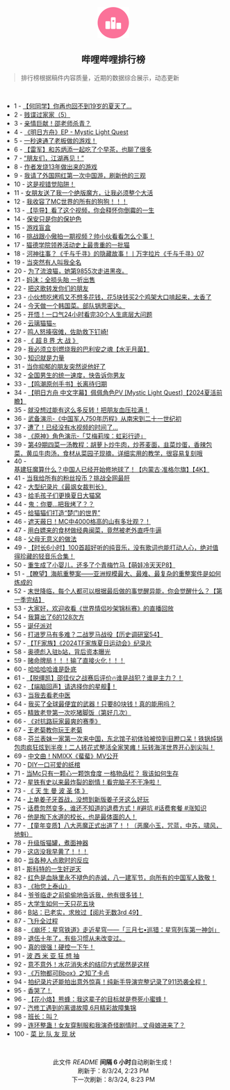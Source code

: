 <div align="center">
    <img src="./assets/icon_rank.png" alt="logo" />
    <h2>哔哩哔哩排行榜</h>
</div>

> 排行榜根据稿件内容质量，近期的数据综合展示，动态更新

<br />

<ul><li><span>1 - <a href=https://www.bilibili.com/BV15b42177rL>【何同学】你再也回不到19岁的夏天了...</a></span></li><li><span>2 - <a href=https://www.bilibili.com/BV1gU411S7pu>贱谍过家家（5）</a></span></li><li><span>3 - <a href=https://www.bilibili.com/BV1bE4m1d7NJ>亲情巨献！邵老师杀青？</a></span></li><li><span>4 - <a href=https://www.bilibili.com/BV1Ky411q7QC>《明日方舟》EP - Mystic Light Quest</a></span></li><li><span>5 - <a href=https://www.bilibili.com/BV15H4y1c7Ud>一秒速通了老板做的游戏！</a></span></li><li><span>6 - <a href=https://www.bilibili.com/BV1jb421778Y>【雷军】和苏炳添一起吃了个早茶，也聊了很多</a></span></li><li><span>7 - <a href=https://www.bilibili.com/BV1yH4y1c7Aq>“朋友们，江湖再见！”</a></span></li><li><span>8 - <a href=https://www.bilibili.com/BV13i421a7nT>作者发烧13年做出来的游戏</a></span></li><li><span>9 - <a href=https://www.bilibili.com/BV1SU411U7AK>我请了外国网红第一次中国游，刷新他的三观</a></span></li><li><span>10 - <a href=https://www.bilibili.com/BV1yr421M7Gn>这是视错觉陷阱！</a></span></li><li><span>11 - <a href=https://www.bilibili.com/BV1cS42197VV>女朋友送了我一个绝版魔方，让我必须整个大活</a></span></li><li><span>12 - <a href=https://www.bilibili.com/BV1Xy411i7ym>我收容了MC世界的所有的狗狗！！！</a></span></li><li><span>13 - <a href=https://www.bilibili.com/BV1PE421w7jL>【毕导】看了这个视频，你会释怀你倒霉的一生</a></span></li><li><span>14 - <a href=https://www.bilibili.com/BV1o4421Z7WW>保安只是你的保护色</a></span></li><li><span>15 - <a href=https://www.bilibili.com/BV1XW42197yz>游戏盲盒</a></span></li><li><span>16 - <a href=https://www.bilibili.com/BV1tH4y1c7mk>挑战跟小傲拍一期视频？帅小伙看看怎么个事！</a></span></li><li><span>17 - <a href=https://www.bilibili.com/BV1JS42197F5>猫德学院领养活动史上最贵重的一批猫</a></span></li><li><span>18 - <a href=https://www.bilibili.com/BV1WT421r7ur>河神往事？《千与千寻》的隐藏故事！丨万字拉片《千与千寻》07</a></span></li><li><span>19 - <a href=https://www.bilibili.com/BV11f421v7MU>当突然有人叫我全名</a></span></li><li><span>20 - <a href=https://www.bilibili.com/BV1wEvrevEYz>为了流浪猫，她第9855次走进黑夜。</a></span></li><li><span>21 - <a href=https://www.bilibili.com/BV17m42137oU>妈沫：全损头胎 一折出售</a></span></li><li><span>22 - <a href=https://www.bilibili.com/BV1wW421R7rR>把这歌转发你们的朋友</a></span></li><li><span>23 - <a href=https://www.bilibili.com/BV1sx4y147tC>小伙想吃烤鸡又不想多花钱，花5块钱买2个鸡架大口啃起来，太香了</a></span></li><li><span>24 - <a href=https://www.bilibili.com/BV1cb421J7UW>今天做一个韩国菜。部队锅思密达。</a></span></li><li><span>25 - <a href=https://www.bilibili.com/BV1wS42197Ye>开悟！一口气24小时看完30个人生底层大问题</a></span></li><li><span>26 - <a href=https://www.bilibili.com/BV1PW421971H>云璃猫猫~</a></span></li><li><span>27 - <a href=https://www.bilibili.com/BV1oT42167w8>鸣人怒揍宿傩，佐助救下钉崎!</a></span></li><li><span>28 - <a href=https://www.bilibili.com/BV1jE421w7fF>《 超 B 界 大 战 》</a></span></li><li><span>29 - <a href=https://www.bilibili.com/BV1aS411w7v2>我必须立刻燃烧我的巴利安之魂【水无月菌】</a></span></li><li><span>30 - <a href=https://www.bilibili.com/BV1qy411e7r8>知识就是力量</a></span></li><li><span>31 - <a href=https://www.bilibili.com/BV1yy411i7Nr>当你抑郁的朋友突然说他好了</a></span></li><li><span>32 - <a href=https://www.bilibili.com/BV1Qi421h7yv>全国男生的统一速度，快告诉你男友</a></span></li><li><span>33 - <a href=https://www.bilibili.com/BV1cb421J7HA>【鸣潮原创手书】长离待归期</a></span></li><li><span>34 - <a href=https://www.bilibili.com/BV1Sf421q7dN>【明日方舟 中文字幕】佩佩角色PV [Mystic Light Quest]【2024夏活前瞻】</a></span></li><li><span>35 - <a href=https://www.bilibili.com/BV1cf421B72c>就没想过能有这么多反转！把朋友血压拉满！</a></span></li><li><span>36 - <a href=https://www.bilibili.com/BV1Kf421B7Xu>武备演示-《中国军人750年历程》从南宋到二十一世纪初</a></span></li><li><span>37 - <a href=https://www.bilibili.com/BV11r421M7fZ>遭了！已经没有水视频的时间了...</a></span></li><li><span>38 - <a href=https://www.bilibili.com/BV1Li421a7oH>《原神》角色演示-「艾梅莉埃：虹彩行迹」</a></span></li><li><span>39 - <a href=https://www.bilibili.com/BV1rW42197sy>第49期四菜一汤教程：胡萝卜炒牛肉，炒荞麦面，韭菜炒蛋，香辣包菜，黄瓜牛肉汤，食材从菜园子现摘，详细实用的教学，很容易复刻哦</a></span></li><li><span>40 - <a href=https://www.bilibili.com/BV17m42137iT>基建狂魔算什么？中国人已经开始修地球了！【内蒙古·准格尔旗】【4K】</a></span></li><li><span>41 - <a href=https://www.bilibili.com/BV1eE4m1R76D>当我给所有的粉丝投币？挑战全网最肝</a></span></li><li><span>42 - <a href=https://www.bilibili.com/BV1dZ421N748>大型纪录片《最飒女裁判长》</a></span></li><li><span>43 - <a href=https://www.bilibili.com/BV1PZ421K7vi>给毛孩子们更换夏日大猫窝</a></span></li><li><span>44 - <a href=https://www.bilibili.com/BV1ME421A7ts>鬼：你要...把我烤了？？</a></span></li><li><span>45 - <a href=https://www.bilibili.com/BV1Ni421a7bz>给猫猫们打造“楚门的世界”</a></span></li><li><span>46 - <a href=https://www.bilibili.com/BV1tT42167KN>遮天蔽日！MC中4000格高的山有多壮观？！</a></span></li><li><span>47 - <a href=https://www.bilibili.com/BV1Tf421B7QM>用白嫖来的食材做经典闽菜，竟然被老外直呼牛逼</a></span></li><li><span>48 - <a href=https://www.bilibili.com/BV1qE4m1R7Lf>父母无意义的做法</a></span></li><li><span>49 - <a href=https://www.bilibili.com/BV1Tx4y147ag>【时长6小时】100首超好听的纯音乐，没有歌词也能打动人心，绝对值得珍藏的轻音乐合集！</a></span></li><li><span>50 - <a href=https://www.bilibili.com/BV1ei421a7Pn>重生成了小婴儿，还多了个青梅竹马【萌娃冷天天P8】</a></span></li><li><span>51 - <a href=https://www.bilibili.com/BV1m4421Z7yD>【瞭望】海航重整案——亚洲规模最大、最难、最复杂的重整案件是如何炼成的</a></span></li><li><span>52 - <a href=https://www.bilibili.com/BV1ME421A7Wk>末世降临，每个人都可以根据最后做的事觉醒异能，你会觉醒什么？【第一季完结】</a></span></li><li><span>53 - <a href=https://www.bilibili.com/BV1gH4y1c7RK>大家好，欢迎收看《世界情侣吵架锦标赛》的直播回放</a></span></li><li><span>54 - <a href=https://www.bilibili.com/BV1KDvreCEen>我算出了6的128次方</a></span></li><li><span>55 - <a href=https://www.bilibili.com/BV1Ex4y147Ya>诞仔派对</a></span></li><li><span>56 - <a href=https://www.bilibili.com/BV1kW42197o7>打进罗马有多难？二战罗马战役【历史调研室54】</a></span></li><li><span>57 - <a href=https://www.bilibili.com/BV1gE421A7TY>【TF家族】《2024TF家族夏日运动会》纪录片</a></span></li><li><span>58 - <a href=https://www.bilibili.com/BV1oE4m1X7Em>奥德彪入驻b站，背后资本曝光</a></span></li><li><span>59 - <a href=https://www.bilibili.com/BV1uz421B7cp>赌命牌局！！！输了直接火化！！！</a></span></li><li><span>60 - <a href=https://www.bilibili.com/BV1yE4m1R7PJ>哈哈哈哈谁是卧底</a></span></li><li><span>61 - <a href=https://www.bilibili.com/BV15z421i7yd>【脱缰凯】邵佳仪之战赛后评价🔥谁是战犯？谁是主力？！</a></span></li><li><span>62 - <a href=https://www.bilibili.com/BV1nEvDe4EiK>【端脑回声】请选择你的星舰🚀！</a></span></li><li><span>63 - <a href=https://www.bilibili.com/BV14m42137g5>当我去看老中医</a></span></li><li><span>64 - <a href=https://www.bilibili.com/BV1Mf421i7ri>我买了全球最便宜的武器！只要80块钱！真的能用吗？</a></span></li><li><span>65 - <a href=https://www.bilibili.com/BV1bM4m1y7Mj>精致老登第一次吃猪脚饭（第好几次）</a></span></li><li><span>66 - <a href=https://www.bilibili.com/BV11f421v7E1>《对抗路玩家最爽的赛季》</a></span></li><li><span>67 - <a href=https://www.bilibili.com/BV1az421B7be>王老菊教你玩王老菊</a></span></li><li><span>68 - <a href=https://www.bilibili.com/BV1NT421r7Fo>芬兰表妹一家第一次来中国，东北馆子初体验被惊到目瞪口呆！铁锅炖锅包肉疯狂炫到半夜！二人转花式整活全家笑瘫！玩转海洋世界开心到尖叫！</a></span></li><li><span>69 - <a href=https://www.bilibili.com/BV1vW42197Jv>中文曲！NMIXX《蜚蜚》MV公开</a></span></li><li><span>70 - <a href=https://www.bilibili.com/BV1JE421w72e>DIY一口可爱的纸棺</a></span></li><li><span>71 - <a href=https://www.bilibili.com/BV1V4421S7dL>当Mc只有一颗心一颗饱食度 一格物品栏？ 我该如何生存</a></span></li><li><span>72 - <a href=https://www.bilibili.com/BV1DE4m1X77f>星铁有史以来最炸裂的剧情！看完脑子不干净啦！</a></span></li><li><span>73 - <a href=https://www.bilibili.com/BV17Z421K7Ub>《 天 生 曼 波 圣 体 》</a></span></li><li><span>74 - <a href=https://www.bilibili.com/BV1Ew4m1k7hr>上单姜子牙首战，没想到新版姜子牙这么好玩</a></span></li><li><span>75 - <a href=https://www.bilibili.com/BV14Z421N75w>话费忽然变多，谁还不知道的退费方式！#避坑 #话费套餐 #涨知识</a></span></li><li><span>76 - <a href=https://www.bilibili.com/BV1QE4m1R7Bj>他是掏下水道的校长，也是最体面的人！</a></span></li><li><span>77 - <a href=https://www.bilibili.com/BV1uH4y1c7GG>【童年变质】八大恶魔正式出道了！！（恶魔小玉，咒蓝，中苏，啸风，地魁）</a></span></li><li><span>78 - <a href=https://www.bilibili.com/BV1AE421w7aZ>升级版猫罐，煮面神器</a></span></li><li><span>79 - <a href=https://www.bilibili.com/BV12E4m1R7J9>这店没我早黄了！！！</a></span></li><li><span>80 - <a href=https://www.bilibili.com/BV1bU411U73h>当各种人点歌时的反应</a></span></li><li><span>81 - <a href=https://www.bilibili.com/BV17svDepEQH>斯科特的一生好逆天</a></span></li><li><span>82 - <a href=https://www.bilibili.com/BV1my411e7ng>红色是血脉里永不褪色的赤诚，八一建军节，向所有的中国军人致敬！</a></span></li><li><span>83 - <a href=https://www.bilibili.com/BV1tz421i7zb>《抬您上泰山》</a></span></li><li><span>84 - <a href=https://www.bilibili.com/BV1dr421M7sg>爷爷临走之前偷偷地告诉我，他有很多钱！</a></span></li><li><span>85 - <a href=https://www.bilibili.com/BV1eS42197C1>大学生如何一天只花五块</a></span></li><li><span>86 - <a href=https://www.bilibili.com/BV1px4y147bc>B站：已老实，求放过【阅片无数3rd 49】</a></span></li><li><span>87 - <a href=https://www.bilibili.com/BV1y4421Z7uY>飞升全过程</a></span></li><li><span>88 - <a href=https://www.bilibili.com/BV16M4m1y7Yf>《崩坏：星穹铁道》走近星穹——「三月七•巡猎：星穹列车第一神剑」</a></span></li><li><span>89 - <a href=https://www.bilibili.com/BV1yH4y1c7Gi>退伍十年了，有些习惯从未改变过。</a></span></li><li><span>90 - <a href=https://www.bilibili.com/BV1fW421X7kC>真的很强！硬控一下午！</a></span></li><li><span>91 - <a href=https://www.bilibili.com/BV1aTvieqEfw>波 西 米 亚 狂 想 抽</a></span></li><li><span>92 - <a href=https://www.bilibili.com/BV1rW42197jp>意不意外！水花消失术的结印方式居然是这样</a></span></li><li><span>93 - <a href=https://www.bilibili.com/BV1MH4y1c7qJ>《万物都可Bbox》之知了卡点</a></span></li><li><span>94 - <a href=https://www.bilibili.com/BV12f421v7Ph>拍纪录片还能拍出意外惊喜！纯新手导演完整记录了911恐袭全程！</a></span></li><li><span>95 - <a href=https://www.bilibili.com/BV1MZ421K7s3>香哭了！</a></span></li><li><span>96 - <a href=https://www.bilibili.com/BV1sS42197re>【花小烙】熊蜂：我这辈子的目标就是卷死小蜜蜂！</a></span></li><li><span>97 - <a href=https://www.bilibili.com/BV1xn4y1f7eY>汽修工遇到的离谱故障,6月精彩故障集锦</a></span></li><li><span>98 - <a href=https://www.bilibili.com/BV1QE421w756>班长：叫？</a></span></li><li><span>99 - <a href=https://www.bilibili.com/BV1sr421K7Qo>连环整蛊！女友穿制服和我演奇怪剧情时…丈母娘进来了？</a></span></li><li><span>100 - <a href=https://www.bilibili.com/BV14b421J75U>菜 比 队 友 现 状</a></span></li></ul>

<br />

<p align=center>此文件 <i>README</i> <b>间隔 6 小时</b>自动刷新生成！<br>刷新于：8/3/24, 2:23 PM<br>下一次刷新：8/3/24, 8:23 PM</p>